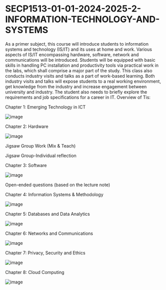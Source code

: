 # SECP1513-01-01-2024-2025-2-INFORMATION-TECHNOLOGY-AND-SYSTEMS
As a primer subject, this course will introduce students to information systems and technology (IS/IT) and its uses at home and work. Various aspects of IS/IT encompassing hardware, software, network and communications will be introduced. Students will be equipped with basic skills in handling PC installation and productivity tools via practical work in the labs, which shall comprise a major part of the study. This class also conducts industry visits and talks as a part of work-based learning. Both industry visits and talks will expose students to a real working environment, get knowledge from the industry and increase engagement between university and industry. The student also needs to briefly explore the requirements and job specifications for a career in IT. Overview of Tis:

Chapter 1: Emerging Technology in ICT

![image](https://github.com/user-attachments/assets/8220db29-1865-4627-b9d8-eecfe24e6ad5)





Chapter 2: Hardware

![image](https://github.com/user-attachments/assets/856541c8-0484-4b54-876b-625560dea8ee)



Jigsaw Group Work (Mix & Teach)

Jigsaw Group-Individual reflection


Chapter 3: Software

![image](https://github.com/user-attachments/assets/5180b070-f768-409b-ba6a-644ce93f01d0)

Open-ended questions (based on the lecture note)

Chapter 4: Information Systems & Methodology

![image](https://github.com/user-attachments/assets/5958108e-05b3-42c6-97fd-6c9917af6a8f)


Chapter 5: Databases and Data Analytics

![image](https://github.com/user-attachments/assets/d30b58c6-2f03-43dc-a449-cdbffac74a41)


Chapter 6: Networks and Communications

![image](https://github.com/user-attachments/assets/1d3ba94e-f400-4e0c-a197-328b1cf99251)


Chapter 7: Privacy, Security and Ethics

![image](https://github.com/user-attachments/assets/71dd8263-556d-4ab6-8ac7-c2af3ee3f069)


Chapter 8: Cloud Computing

![image](https://github.com/user-attachments/assets/3352a03b-1636-4447-a3a2-57209ebb98db)

